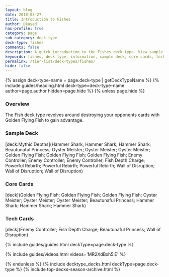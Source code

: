 ```yaml
---
layout: blog
date: 2018-03-27
title: Introduction to Fishes
author: Dkayed
has-profile: true
category: page
sub-category: deck-type
deck-type: fishes
comments: false
description: A quick introduction to the Fishes deck type. View sample deck, core cards, tech cards, quick tips, guides, videos and other information.
keywords: fishes, deck type, information, sample deck, core cards, tech cards, quick tips, guides, videos
permalink: /tier-list/deck-types/fishes/
hide: false
---
```


{% assign deck-type-name = page.deck-type | getDeckTypeName %}
{% include guides/heading.html deck-type=deck-type-name author=page.author hidden=page.hide %}
{% unless page.hide %}

### Overview
The Fish deck type revolves around destroying your opponents cards with Golden Flying Fish to gain advantage.

### Sample Deck

[deck:Mythic Depths](Hammer Shark; Hammer Shark; Hammer Shark; Beautunaful Princess; Oyster Meister; Oyster Meister; Oyster Meister; Golden Flying Fish; Golden Flying Fish; Golden Flying Fish; Enemy Controller; Enemy Controller; Enemy Controller; Fish Depth Charge; Powerful Rebirth; Powerful Rebirth; Powerful Rebirth; Wall of Disruption; Wall of Disruption; Wall of Disruption)  

### Core Cards

[deck](Golden Flying Fish; Golden Flying Fish; Golden Flying Fish; Oyster Meister; Oyster Meister; Oyster Meister; Beautunaful Princess; Hammer Shark; Hammer Shark; Hammer Shark)    

### Tech Cards

[deck](Enemy Controller; Fish Depth Charge; Beautunaful Princess; Wall of Disruption)

{% include guides/guides.html deckType=page.deck-type %}

{% include guides/videos.html videos='MR2XdBxh5lE' %}

<!-- &t=275s -->

{% endunless %}
{% include decktype_decks.html deckType=page.deck-type %}
{% include top-decks-season-archive.html %}